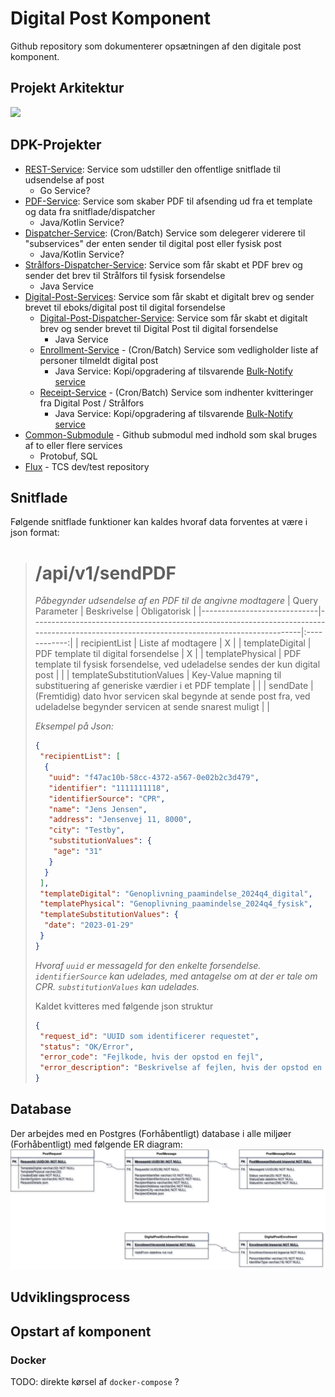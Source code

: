 # Digital Post Komponent
Github repository som dokumenterer opsætningen af den digitale post komponent.

## Projekt Arkitektur
[![](https://mermaid.ink/img/pako:eNqNU8tOwzAQ_BXLJ5Dq9p4DUkv6ACpRxbk5PSzJprHqOJGzASHE5_Al_BhuoTSFtqpPzu7saGbWeeNplSEPuBAisbEmgwEL9UoTGLaoGmIPVVlXFi0ldovJTfWSFuCIzaPEMn-GKnaQ5zpdfn837dPKQV2c5GE_Z6SisYyZRPesU1wKwe7D0S0T4mYzsXLY7LG3KtRNDZQW6P5OHB_wzWm02NKN1YGUPdPyOH6iJLnPD5NXrjmODtUinPzq2NfHHZZwX54cL0_V2LrKmBLpshRmKsIUdX0hfFdRV7sbC4HgCRq8_hGNNjuztY7hu6mMD2OUVlNuIDv032ezOF5I1vdONzMdt2d6sxO9__L8ZgC2m-nG25mWcTQcziePkexs8a_boQ-MFUR1EwwG2bcrUXtXYr17p_1sPdjEyka8x0t0JejM_yhvG4KEU4ElJjzw1wxzaA0lPLHvHgotVfLVpjwg12KPt3UGhKEGr7_kQQ6mwfcv6foMHw?type=png)](https://mermaid.live/edit#pako:eNqNU8tOwzAQ_BXLJ5Dq9p4DUkv6ACpRxbk5PSzJprHqOJGzASHE5_Al_BhuoTSFtqpPzu7saGbWeeNplSEPuBAisbEmgwEL9UoTGLaoGmIPVVlXFi0ldovJTfWSFuCIzaPEMn-GKnaQ5zpdfn837dPKQV2c5GE_Z6SisYyZRPesU1wKwe7D0S0T4mYzsXLY7LG3KtRNDZQW6P5OHB_wzWm02NKN1YGUPdPyOH6iJLnPD5NXrjmODtUinPzq2NfHHZZwX54cL0_V2LrKmBLpshRmKsIUdX0hfFdRV7sbC4HgCRq8_hGNNjuztY7hu6mMD2OUVlNuIDv032ezOF5I1vdONzMdt2d6sxO9__L8ZgC2m-nG25mWcTQcziePkexs8a_boQ-MFUR1EwwG2bcrUXtXYr17p_1sPdjEyka8x0t0JejM_yhvG4KEU4ElJjzw1wxzaA0lPLHvHgotVfLVpjwg12KPt3UGhKEGr7_kQQ6mwfcv6foMHw)

## DPK-Projekter
- [REST-Service](https://github.com/trifork/dpk-docs): Service som udstiller den offentlige snitflade til udsendelse af post
  - Go Service?
- [PDF-Service](https://github.com/trifork/dpk-docs): Service som skaber PDF til afsending ud fra et template og data fra snitflade/dispatcher
  - Java/Kotlin Service?
- [Dispatcher-Service](https://github.com/trifork/dpk-docs): (Cron/Batch) Service som delegerer viderere til "subservices" der enten sender til digital post eller fysisk post
  - Java/Kotlin Service?
- [Strålfors-Dispatcher-Service](https://github.com/trifork/dpk-docs): Service som får skabt et PDF brev og sender det brev til Strålfors til fysisk forsendelse
  - Java Service 
- [Digital-Post-Services](https://github.com/trifork/dpk-docs): Service som får skabt et digitalt brev og sender brevet til eboks/digital post til digital forsendelse
  - [Digital-Post-Dispatcher-Service](https://github.com/trifork/dpk-docs): Service som får skabt et digitalt brev og sender brevet til Digital Post til digital forsendelse
    - Java Service 
  - [Enrollment-Service](https://github.com/trifork/dpk-docs) - (Cron/Batch) Service som vedligholder liste af personer tilmeldt digital post
    - Java Service: Kopi/opgradering af tilsvarende [Bulk-Notify service](https://github.com/trifork/bulk-notification/tree/master/poll-eboks-enrollment-lists)
  - [Receipt-Service](https://github.com/trifork/dpk-docs) - (Cron/Batch) Service som indhenter kvitteringer fra Digital Post / Strålfors
    - Java Service: Kopi/opgradering af tilsvarende [Bulk-Notify service](https://github.com/trifork/bulk-notification/tree/master/poll-eboks-acknowledgements)
- [Common-Submodule](https://github.com/trifork/dpk-docs) - Github submodul med indhold som skal bruges af to eller flere services
  - Protobuf, SQL
- [Flux](https://github.com/trifork/dpk-docs) - TCS dev/test repository

## Snitflade
Følgende snitflade funktioner kan kaldes hvoraf data forventes at være i json format:

> # /api/v1/sendPDF
>
> *Påbegynder udsendelse af en PDF til de angivne modtagere*
> | Query Parameter             | Beskrivelse                                                                                                                               | Obligatorisk |
> |-----------------------------|-------------------------------------------------------------------------------------------------------------------------------------------|:------------:|
> | recipientList               | Liste af modtagere                                                                                                                        | X            |
> | templateDigital             | PDF template til digital forsendelse                                                                                                      | X            |
> | templatePhysical            | PDF template til fysisk forsendelse, ved udeladelse sendes der kun digital post                                                           |              |
> | templateSubstitutionValues  | Key-Value mapning til substituering af generiske værdier i et PDF template                                                                |              |
> | sendDate                    | (Fremtidig) dato hvor servicen skal begynde at sende post fra, ved udeladelse begynder servicen at sende snarest muligt                   |              |
>
> *Eksempel på Json:*
> ```json
> {
>  "recipientList": [
>   {
>    "uuid": "f47ac10b-58cc-4372-a567-0e02b2c3d479",
>    "identifier": "1111111118",
>    "identifierSource": "CPR",
>    "name": "Jens Jensen",
>    "address": "Jensenvej 11, 8000",
>    "city": "Testby",
>    "substitutionValues": {
>     "age": "31"    
>    }
>   }
>  ],
>  "templateDigital": "Genoplivning_paamindelse_2024q4_digital",
>  "templatePhysical": "Genoplivning_paamindelse_2024q4_fysisk",
>  "templateSubstitutionValues": {
>   "date": "2023-01-29"    
>  } 
> }
> ```
> *Hvoraf `uuid` er messageId for den enkelte forsendelse. `identifierSource` kan udelades, med antagelse om at der er tale om CPR. `substitutionValues` kan udelades.*
>
> Kaldet kvitteres med følgende json struktur
> ```json
> {
>  "request_id": "UUID som identificerer requestet",
>  "status": "OK/Error",
>  "error_code": "Fejlkode, hvis der opstod en fejl",
>  "error_description": "Beskrivelse af fejlen, hvis der opstod en fejl"
> }
> ```

## Database
Der arbejdes med en Postgres (Forhåbentligt) database i alle miljøer (Forhåbentligt) med følgende ER diagram:
![dpk_db.png not found!](assets/dpk_db.png "ER Diagram")

## Udviklingsprocess

## Opstart af komponent
### Docker
TODO: direkte kørsel af `docker-compose` ?
